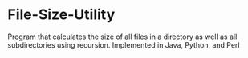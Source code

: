 # File-Size-Utility
 Program that calculates the size of all files in a directory as well as all subdirectories using recursion. Implemented in Java, Python, and Perl
